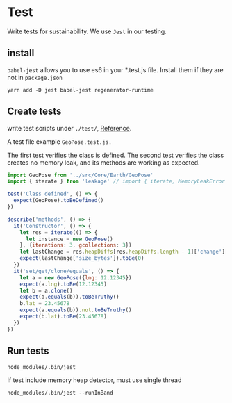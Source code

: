 # Test

Write tests for sustainability. We use `Jest` in our testing.

## install

`babel-jest` allows you to use es6 in your \*.test.js file. Install them if they are not in `package.json`

```
yarn add -D jest babel-jest regenerator-runtime
```

## Create tests

write test scripts under `./test/`, [Reference](https://facebook.github.io/jest/).

A test file example `GeoPose.test.js.`

The first test verifies the class is defined. The second test verifies the class creates no memory leak, and its methods are working as expected.

```js
import GeoPose from '../src/Core/Earth/GeoPose'
import { iterate } from 'leakage' // import { iterate, MemoryLeakError } from 'leakage'

test('Class defined', () => {
  expect(GeoPose).toBeDefined()
})

describe('methods', () => {
  it('Constructor', () => {
    let res = iterate(() => {
      let instance = new GeoPose()
    }, {iterations: 3, gcollections: 3})
    let lastChange = res.heapDiffs[res.heapDiffs.length - 1]['change']
    expect(lastChange['size_bytes']).toBe(0)
  })
  it('set/get/clone/equals', () => {
    let a = new GeoPose({lng: 12.12345})
    expect(a.lng).toBe(12.12345)
    let b = a.clone()
    expect(a.equals(b)).toBeTruthy()
    b.lat = 23.45678
    expect(a.equals(b)).not.toBeTruthy()
    expect(b.lat).toBe(23.45678)
  })
})
```

## Run tests

```
node_modules/.bin/jest
```

If test include memory heap detector, must use  single thread

```
node_modules/.bin/jest --runInBand
```



